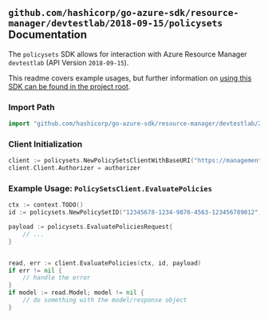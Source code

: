 
## `github.com/hashicorp/go-azure-sdk/resource-manager/devtestlab/2018-09-15/policysets` Documentation

The `policysets` SDK allows for interaction with Azure Resource Manager `devtestlab` (API Version `2018-09-15`).

This readme covers example usages, but further information on [using this SDK can be found in the project root](https://github.com/hashicorp/go-azure-sdk/tree/main/docs).

### Import Path

```go
import "github.com/hashicorp/go-azure-sdk/resource-manager/devtestlab/2018-09-15/policysets"
```


### Client Initialization

```go
client := policysets.NewPolicySetsClientWithBaseURI("https://management.azure.com")
client.Client.Authorizer = authorizer
```


### Example Usage: `PolicySetsClient.EvaluatePolicies`

```go
ctx := context.TODO()
id := policysets.NewPolicySetID("12345678-1234-9876-4563-123456789012", "example-resource-group", "labName", "policySetName")

payload := policysets.EvaluatePoliciesRequest{
	// ...
}


read, err := client.EvaluatePolicies(ctx, id, payload)
if err != nil {
	// handle the error
}
if model := read.Model; model != nil {
	// do something with the model/response object
}
```
